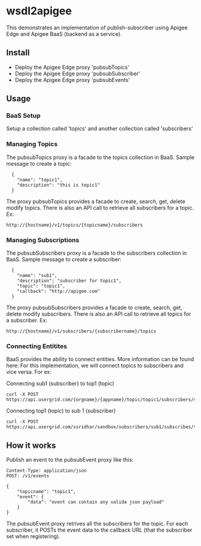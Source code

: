 # wsdl2apigee
This demonstrates an implementation of publish-subscriber using Apigee Edge and Apigee 
BaaS (backend as a service).

## Install
* Deploy the Apigee Edge proxy 'pubsubTopics'
* Deploy the Apigee Edge proxy 'pubsubSubscriber'
* Deploy the Apigee Edge proxy 'pubsubEvents'

## Usage
### BaaS Setup
Setup a collection called 'topics' and another collection called 'subscribers'

### Managing Topics
The pubsubTopics proxy is a facade to the topics collection in BaaS. 
Sample message to create a topic:
```
  {
    "name": "topic1",
    "description": "this is topic1"
  }
```
The proxy pubsubTopics provides a facade to create, search, get, delete modify topics. 
There is also an API call to retrieve all subscribers for a topic. Ex:
```
http://{hostname}/v1/topics/{topicname}/subscribers
```

### Managing Subscriptions
The pubsubSubscribers proxy is a facade to the subscribers collection in BaaS.
Sample message to create a subscriber:
```
  {
    "name": "sub1",
    "description": "subscriber for topic1",
    "topic": "topic1",
    "callback": "http://apigee.com"
  }
```
The proxy pubsubSubscribers provides a facade to create, search, get, delete modify subscribers. 
There is also an API call to retrieve all topics for a subscriber. Ex:
```
http://{hostname}/v1/subscribers/{subscribername}/topics
```

### Connecting Entitites
BaaS provides the ability to connect entities. More information can be found here:
For this implementation, we will connect topics to subscribers and vice versa. For ex:

Connecting sub1 (subscriber) to top1 (topic)
```
curl -X POST https://api.usergrid.com/{orgname}/{appname}/topic/topic1/subscribers/subscribers/sub1
```

Connecting top1 (topic) to sub 1 (subscriber)
```
curl -X POST https://api.usergrid.com/ssridhar/sandbox/subscribers/sub1/subscribes/topic/topic1
``` 

## How it works
Publish an event to the pubsubEvent proxy like this:
```
Content-Type: application/json
POST: /v1/events

{
	"topicname": "topic1",
	"event": {
		"data": "event can contain any valida json payload"
	}
}
```

The pubsubEvent proxy retrives all the subscribers for the topic. For each subscriber, it POSTs the
event data to the callback URL (that the subscriber set when registering).
